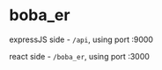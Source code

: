 # boba_er

expressJS side -  ``/api``, using port :9000

react side - ``/boba_er``, using port :3000
